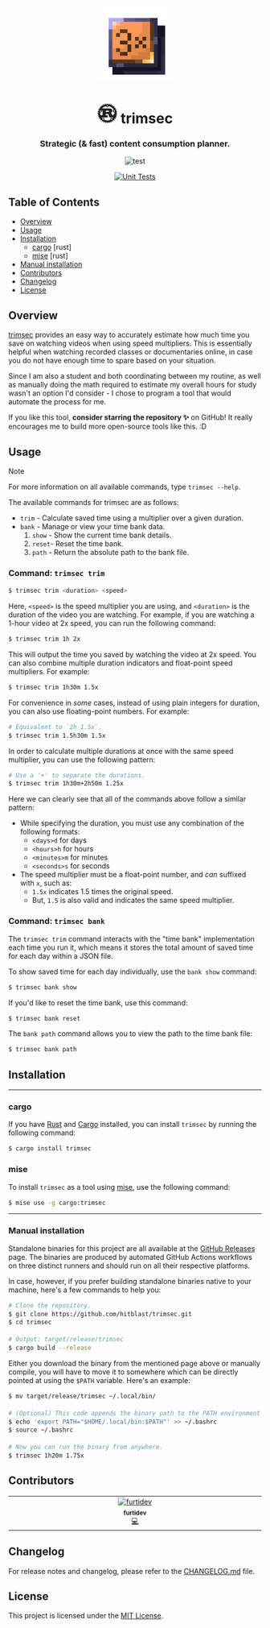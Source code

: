 <div align="center">

<img src="assets/sprite.png" width="150px">

# <img src="https://raw.githubusercontent.com/github/explore/80688e429a7d4ef2fca1e82350fe8e3517d3494d/topics/rust/rust.png" width="40px"> trimsec
### Strategic (& fast) content consumption planner.

![test](https://github.com/user-attachments/assets/45911e26-053e-4364-80d2-4237c2fdac15)

[![Unit Tests](https://github.com/hitblast/trimsec/actions/workflows/tests.yml/badge.svg)](https://github.com/hitblast/trimsec/actions/workflows/tests.yml)

</div>

## Table of Contents

- [Overview](#overview)
- [Usage](#usage)
- [Installation](#installation)
  - [cargo](#cargo) [rust]
  - [mise](#mise) [rust]
- [Manual installation](#manual-installation)
- [Contributors](#contributors)
- [Changelog](#changelog)
- [License](#license)

## Overview

[trimsec](https://crates.io/crates/trimsec) provides an easy way to accurately
estimate how much time you save on watching videos when using speed multipliers.
This is essentially helpful when watching recorded classes or documentaries
online, in case you do not have enough time to spare based on your situation.

Since I am also a student and both coordinating between my routine, as well as
manually doing the math required to estimate my overall hours for study wasn't
an option I'd consider - I chose to program a tool that would automate the
process for me.

If you like this tool, **consider starring the repository ✨** on GitHub! It
really encourages me to build more open-source tools like this. :D

## Usage

> [!NOTE]
> For more information on all available commands, type `trimsec --help`.

The available commands for trimsec are as follows:

- `trim` - Calculate saved time using a multiplier over a given duration.
- `bank` - Manage or view your time bank data.
  1. `show` - Show the current time bank details.
  2. `reset`- Reset the time bank.
  3. `path` - Return the absolute path to the bank file.

### Command: `trimsec trim`

```bash
$ trimsec trim <duration> <speed>
```

Here, `<speed>` is the speed multiplier you are using, and `<duration>` is the
duration of the video you are watching. For example, if you are watching a 1-hour
video at 2x speed, you can run the following command:

```bash
$ trimsec trim 1h 2x
```

This will output the time you saved by watching the video at 2x speed. You can
also combine multiple duration indicators and float-point speed multipliers. For
example:

```bash
$ trimsec trim 1h30m 1.5x
```

For convenience in *some* cases, instead of using plain integers for duration,
you can also use floating-point numbers. For example:

```bash
# Equivalent to `2h 1.5x`.
$ trimsec trim 1.5h30m 1.5x
```

In order to calculate multiple durations at once with the same speed multiplier,
you can use the following pattern:

```bash
# Use a '+' to separate the durations.
$ trimsec trim 1h30m+2h50m 1.25x
```

Here we can clearly see that all of the commands above follow a similar pattern:

- While specifying the duration, you must use any combination of the following formats:
  - `<days>d` for days
  - `<hours>h` for hours
  - `<minutes>m` for minutes
  - `<seconds>s` for seconds
- The speed multiplier must be a float-point number, and *can* suffixed with `x`, such as:
  - `1.5x` indicates 1.5 times the original speed.
  - But, `1.5` is also valid and indicates the same speed multiplier.

### Command: `trimsec bank`

The `trimsec trim` command interacts with the "time bank" implementation each
time you run it, which means it stores the total amount of saved time for each
day within a JSON file.

To show saved time for each day individually, use the `bank show` command:

```bash
$ trimsec bank show
```

If you'd like to reset the time bank, use this command:

```bash
$ trimsec bank reset
```

The `bank path` command allows you to view the path to the time bank file:

```bash
$ trimsec bank path
```

## Installation

---

### cargo

If you have [Rust](https://rust-lang.org/) and [Cargo](https://crates.io/)
installed, you can install `trimsec` by running the following command:

```bash
$ cargo install trimsec
```

### mise

To install `trimsec` as a tool using [mise](https://github.com/jdx/mise), use
the following command:

```bash
$ mise use -g cargo:trimsec
```

---

### Manual installation

Standalone binaries for this project are all available at the [GitHub
Releases](https://github.com/hitblast/trimsec/releases) page. The binaries are
produced by automated GitHub Actions workflows on three distinct runners and
should run on all their respective platforms.

In case, however, if you prefer building standalone binaries native to your
machine, here's a few commands to help you:

```bash
# Clone the repository.
$ git clone https://github.com/hitblast/trimsec.git
$ cd trimsec

# Output: target/release/trimsec
$ cargo build --release
```

Either you download the binary from the mentioned page above or manually
compile, you will have to move it to somewhere which can be directly pointed at
using the `$PATH` variable. Here's an example:

```bash
$ mv target/release/trimsec ~/.local/bin/

# (Optional) This code appends the binary path to the PATH environment variable.
$ echo 'export PATH="$HOME/.local/bin:$PATH"' >> ~/.bashrc
$ source ~/.bashrc

# Now you can run the binary from anywhere.
$ trimsec 1h20m 1.75x
```

## Contributors

<!-- ALL-CONTRIBUTORS-LIST:START - Do not remove or modify this section -->
<!-- prettier-ignore-start -->
<!-- markdownlint-disable -->
<table>
  <tbody>
    <tr>
      <td align="center" valign="top" width="14.28%"><a href="http://furtidev.github.io"><img src="https://avatars.githubusercontent.com/u/44488750?v=4?s=100" width="100px;" alt="furtidev"/><br /><sub><b>furtidev</b></sub></a><br /><a href="#code-furtidev" title="Code">💻</a></td>
    </tr>
  </tbody>
</table>

<!-- markdownlint-restore -->
<!-- prettier-ignore-end -->

<!-- ALL-CONTRIBUTORS-LIST:END -->

## Changelog

For release notes and changelog, please refer to the [CHANGELOG.md](https://github.com/hitblast/trimsec/blob/main/CHANGELOG.md) file.

## License

This project is licensed under the [MIT License](LICENSE).
